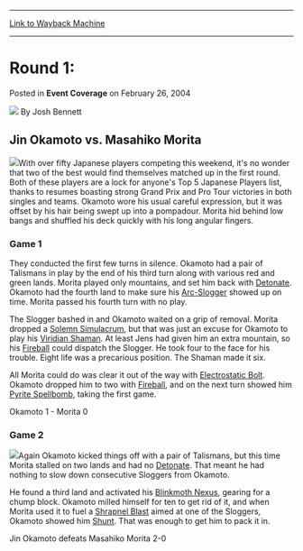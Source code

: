 
---
[Link to Wayback Machine](https://web.archive.org/web/20220526200853/https://magic.wizards.com/en/articles/archive/event-coverage/round-1-2004-02-26)

[_metadata_:author]:- "Josh Bennett"
[_metadata_:description]:- "Jin Okamoto vs. Masahiko Morita With over fifty Japanese players competing this weekend, it's no wonder that two of the best would find themselves matched up in the first round. Both of these players are a lock for anyone's Top 5 Japanese Players list, thanks to resumes boasting strong Grand Prix and Pro Tour victories in both singles and teams. Okamoto wore his usual careful"
[_metadata_:generator]:- "Drupal 7 (http://drupal.org)"
[_metadata_:node]:- "547846"
[_metadata_:publish_date]:- "2004-02-26"
[_metadata_:source]:- "div-main-content"
[_metadata_:title]:- "Round 1:"
[_metadata_:wayback_capture_timestamp]:- "2022-05-26 20:08:53"
[_metadata_:wayback_raw_url]:- "https://web.archive.org/web/20220526200853id_/https://magic.wizards.com/en/articles/archive/event-coverage/round-1-2004-02-26"
[_metadata_:wayback_url]:- "https://magic.wizards.com/en/articles/archive/event-coverage/round-1-2004-02-26"
---


Round 1:
========



 Posted in **Event Coverage**
 on February 26, 2004 






![](https://media.magic.wizards.com/styles/auth_small/public/images/person/authorpic_joshbennett.jpg)
By Josh Bennett












Jin Okamoto vs. Masahiko Morita
-------------------------------


![](https://media.magic.wizards.com/image_legacy_migration/sideboard/images/ptkob04/r1fm1_1.jpg)With over fifty Japanese players competing this weekend, it's no wonder that two of the best would find themselves matched up in the first round. Both of these players are a lock for anyone's Top 5 Japanese Players list, thanks to resumes boasting strong Grand Prix and Pro Tour victories in both singles and teams. Okamoto wore his usual careful expression, but it was offset by his hair being swept up into a pompadour. Morita hid behind low bangs and shuffled his deck quickly with his long angular fingers.


### Game 1


They conducted the first few turns in silence. Okamoto had a pair of Talismans in play by the end of his third turn along with various red and green lands. Morita played only mountains, and set him back with [Detonate](https://gatherer.wizards.com/Pages/Card/Details.aspx?name=Detonate). Okamoto had the fourth land to make sure his [Arc-Slogger](https://gatherer.wizards.com/Pages/Card/Details.aspx?name=Arc-Slogger) showed up on time. Morita passed his fourth turn with no play.


The Slogger bashed in and Okamoto waited on a grip of removal. Morita dropped a [Solemn Simulacrum](https://gatherer.wizards.com/Pages/Card/Details.aspx?name=Solemn+Simulacrum), but that was just an excuse for Okamoto to play his [Viridian Shaman](https://gatherer.wizards.com/Pages/Card/Details.aspx?name=Viridian+Shaman). At least Jens had given him an extra mountain, so his [Fireball](https://gatherer.wizards.com/Pages/Card/Details.aspx?name=Fireball) could dispatch the Slogger. He took four to the face for his trouble. Eight life was a precarious position. The Shaman made it six.


All Morita could do was clear it out of the way with [Electrostatic Bolt](https://gatherer.wizards.com/Pages/Card/Details.aspx?name=Electrostatic+Bolt). Okamoto dropped him to two with [Fireball](https://gatherer.wizards.com/Pages/Card/Details.aspx?name=Fireball), and on the next turn showed him [Pyrite Spellbomb](https://gatherer.wizards.com/Pages/Card/Details.aspx?name=Pyrite+Spellbomb), taking the first game.


Okamoto 1 - Morita 0


### Game 2


![](https://media.magic.wizards.com/image_legacy_migration/sideboard/images/ptkob04/r1fm1_2.jpg)Again Okamoto kicked things off with a pair of Talismans, but this time Morita stalled on two lands and had no [Detonate](https://gatherer.wizards.com/Pages/Card/Details.aspx?name=Detonate). That meant he had nothing to slow down consecutive Sloggers from Okamoto.


He found a third land and activated his [Blinkmoth Nexus](https://gatherer.wizards.com/Pages/Card/Details.aspx?name=Blinkmoth+Nexus), gearing for a chump block. Okamoto milled himself for ten to get rid of it, and when Morita used it to fuel a [Shrapnel Blast](https://gatherer.wizards.com/Pages/Card/Details.aspx?name=Shrapnel+Blast) aimed at one of the Sloggers, Okamoto showed him [Shunt](https://gatherer.wizards.com/Pages/Card/Details.aspx?name=Shunt). That was enough to get him to pack it in.


Jin Okamoto defeats Masahiko Morita 2-0








